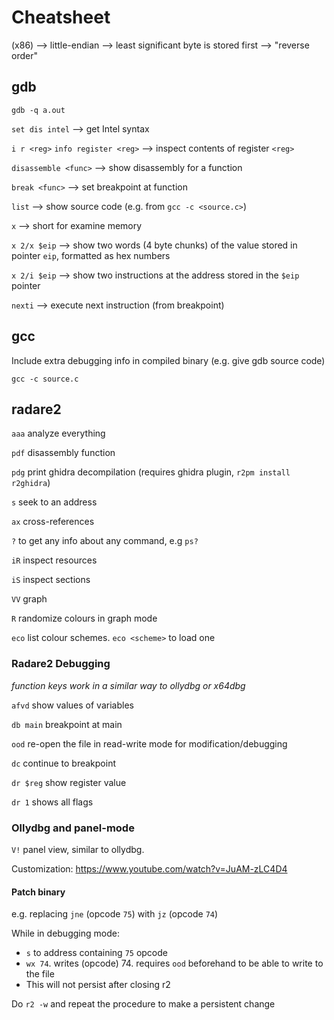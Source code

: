 # Cheatsheet

(x86) --> little-endian --> least significant byte is stored first --> "reverse order"

## gdb

`gdb -q a.out`

`set dis intel` --> get Intel syntax

`i r <reg>`
`info register <reg>` --> inspect contents of register `<reg>`

`disassemble <func>` --> show disassembly for a function

`break <func>` --> set breakpoint at function

`list` --> show source code (e.g. from `gcc -c <source.c>`)

`x` --> short for examine memory

`x 2/x $eip` --> show two words (4 byte chunks) of the value stored in pointer `eip`, formatted as hex numbers

`x 2/i $eip` --> show two instructions at the address stored in the `$eip` pointer

`nexti` --> execute next instruction (from breakpoint)

## gcc

Include extra debugging info in compiled binary (e.g. give gdb source code)

`gcc -c source.c` 

## radare2

`aaa` analyze everything

`pdf` disassembly function

`pdg` print ghidra decompilation (requires ghidra plugin, `r2pm install r2ghidra`)

`s` seek to an address


`ax` cross-references

`?` to get any info about any command, e.g `ps?`

`iR` inspect resources

`iS` inspect sections

`VV` graph

`R` randomize colours in graph mode

`eco` list colour schemes. `eco <scheme>` to load one

### Radare2 Debugging

_function keys work in a similar way to ollydbg or x64dbg_

`afvd` show values of variables

`db main` breakpoint at main

`ood` re-open the file in read-write mode for modification/debugging

`dc` continue to breakpoint

`dr $reg` show register value

`dr 1` shows all flags

### Ollydbg and panel-mode

`V!` panel view, similar to ollydbg. 

Customization: https://www.youtube.com/watch?v=JuAM-zLC4D4

#### Patch binary

e.g. replacing `jne` (opcode `75`) with `jz` (opcode `74`)

While in debugging mode: 

- `s` to address containing `75` opcode
- `wx 74`. writes (opcode) 74. requires `ood` beforehand to be able to write to the file
- This will not persist after closing r2

Do `r2 -w` and repeat the procedure to make a persistent change

